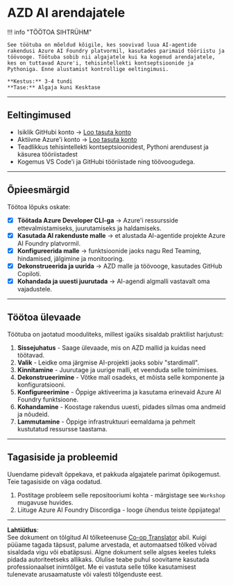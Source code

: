 <!--
CO_OP_TRANSLATOR_METADATA:
{
  "original_hash": "e3a6c07efed58baba33b43c69174aef8",
  "translation_date": "2025-10-11T15:46:02+00:00",
  "source_file": "workshop/docs/instructions/0-Introduction.md",
  "language_code": "et"
}
-->
# AZD AI arendajatele

!!! info "TÖÖTOA SIHTRÜHM"
   
    See töötuba on mõeldud kõigile, kes soovivad luua AI-agentide rakendusi Azure AI Foundry platvormil, kasutades parimaid tööriistu ja töövooge. Töötuba sobib nii algajatele kui ka kogenud arendajatele, kes on tuttavad Azure'i, tehisintellekti kontseptsioonide ja Pythoniga. Enne alustamist kontrollige eeltingimusi.

    **Kestus:** 3-4 tundi  
    **Tase:** Algaja kuni Kesktase  

---


## Eeltingimused

- Isiklik GitHubi konto → [Loo tasuta konto](https://github.com/signup)
- Aktiivne Azure'i konto → [Loo tasuta konto](https://aka.ms/free)
- Teadlikkus tehisintellekti kontseptsioonidest, Pythoni arendusest ja käsurea tööriistadest
- Kogemus VS Code'i ja GitHubi tööriistade ning töövoogudega.

---

## Õpieesmärgid

Töötoa lõpuks oskate:

- [X] **Töötada Azure Developer CLI-ga** → Azure'i ressursside ettevalmistamiseks, juurutamiseks ja haldamiseks.
- [X] **Kasutada AI rakenduste malle** → et alustada AI-agentide projekte Azure AI Foundry platvormil.
- [X] **Konfigureerida malle** → funktsioonide jaoks nagu Red Teaming, hindamised, jälgimine ja monitooring.
- [X] **Dekonstrueerida ja uurida** → AZD malle ja töövooge, kasutades GitHub Copiloti.
- [X] **Kohandada ja uuesti juurutada** → AI-agendi algmalli vastavalt oma vajadustele.

---

## Töötoa ülevaade

Töötuba on jaotatud mooduliteks, millest igaüks sisaldab praktilist harjutust:

1. **Sissejuhatus** - Saage ülevaade, mis on AZD mallid ja kuidas need töötavad.
1. **Valik** - Leidke oma järgmise AI-projekti jaoks sobiv "stardimall".
1. **Kinnitamine** - Juurutage ja uurige malli, et veenduda selle toimimises.
1. **Dekonstrueerimine** - Võtke mall osadeks, et mõista selle komponente ja konfiguratsiooni.
1. **Konfigureerimine** - Õppige aktiveerima ja kasutama erinevaid Azure AI Foundry funktsioone.
1. **Kohandamine** - Koostage rakendus uuesti, pidades silmas oma andmeid ja nõudeid.
1. **Lammutamine** - Õppige infrastruktuuri eemaldama ja pehmelt kustutatud ressursse taastama.

---

## Tagasiside ja probleemid

Uuendame pidevalt õppekava, et pakkuda algajatele parimat õpikogemust. Teie tagasiside on väga oodatud.

1. Postitage probleem selle repositooriumi kohta - märgistage see `Workshop` mugavuse huvides.
1. Liituge Azure AI Foundry Discordiga - looge ühendus teiste õppijatega!

---

**Lahtiütlus**:  
See dokument on tõlgitud AI tõlketeenuse [Co-op Translator](https://github.com/Azure/co-op-translator) abil. Kuigi püüame tagada täpsust, palume arvestada, et automaatsed tõlked võivad sisaldada vigu või ebatäpsusi. Algne dokument selle algses keeles tuleks pidada autoriteetseks allikaks. Olulise teabe puhul soovitame kasutada professionaalset inimtõlget. Me ei vastuta selle tõlke kasutamisest tulenevate arusaamatuste või valesti tõlgenduste eest.